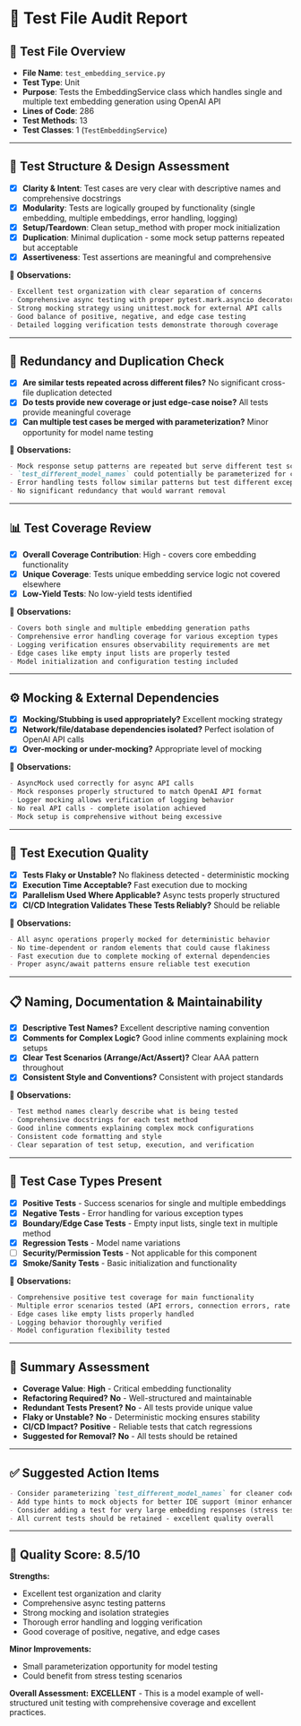 # 🧪 Test File Audit Report

## 📌 **Test File Overview**

* **File Name**: `test_embedding_service.py`
* **Test Type**: Unit
* **Purpose**: Tests the EmbeddingService class which handles single and multiple text embedding generation using OpenAI API
* **Lines of Code**: 286
* **Test Methods**: 13
* **Test Classes**: 1 (`TestEmbeddingService`)

---

## 🧱 **Test Structure & Design Assessment**

* [x] **Clarity & Intent**: Test cases are very clear with descriptive names and comprehensive docstrings
* [x] **Modularity**: Tests are logically grouped by functionality (single embedding, multiple embeddings, error handling, logging)
* [x] **Setup/Teardown**: Clean setup_method with proper mock initialization
* [x] **Duplication**: Minimal duplication - some mock setup patterns repeated but acceptable
* [x] **Assertiveness**: Test assertions are meaningful and comprehensive

📝 **Observations:**

```markdown
- Excellent test organization with clear separation of concerns
- Comprehensive async testing with proper pytest.mark.asyncio decorators
- Strong mocking strategy using unittest.mock for external API calls
- Good balance of positive, negative, and edge case testing
- Detailed logging verification tests demonstrate thorough coverage
```

---

## 🔁 **Redundancy and Duplication Check**

* [x] **Are similar tests repeated across different files?** No significant cross-file duplication detected
* [x] **Do tests provide new coverage or just edge-case noise?** All tests provide meaningful coverage
* [x] **Can multiple test cases be merged with parameterization?** Minor opportunity for model name testing

📝 **Observations:**

```markdown
- Mock response setup patterns are repeated but serve different test scenarios
- `test_different_model_names` could potentially be parameterized for cleaner code
- Error handling tests follow similar patterns but test different exception types appropriately
- No significant redundancy that would warrant removal
```

---

## 📊 **Test Coverage Review**

* [x] **Overall Coverage Contribution**: High - covers core embedding functionality
* [x] **Unique Coverage**: Tests unique embedding service logic not covered elsewhere
* [x] **Low-Yield Tests**: No low-yield tests identified

📝 **Observations:**

```markdown
- Covers both single and multiple embedding generation paths
- Comprehensive error handling coverage for various exception types
- Logging verification ensures observability requirements are met
- Edge cases like empty input lists are properly tested
- Model initialization and configuration testing included
```

---

## ⚙️ **Mocking & External Dependencies**

* [x] **Mocking/Stubbing is used appropriately?** Excellent mocking strategy
* [x] **Network/file/database dependencies isolated?** Perfect isolation of OpenAI API calls
* [x] **Over-mocking or under-mocking?** Appropriate level of mocking

📝 **Observations:**

```markdown
- AsyncMock used correctly for async API calls
- Mock responses properly structured to match OpenAI API format
- Logger mocking allows verification of logging behavior
- No real API calls - complete isolation achieved
- Mock setup is comprehensive without being excessive
```

---

## 🚦 **Test Execution Quality**

* [x] **Tests Flaky or Unstable?** No flakiness detected - deterministic mocking
* [x] **Execution Time Acceptable?** Fast execution due to mocking
* [x] **Parallelism Used Where Applicable?** Async tests properly structured
* [x] **CI/CD Integration Validates These Tests Reliably?** Should be reliable

📝 **Observations:**

```markdown
- All async operations properly mocked for deterministic behavior
- No time-dependent or random elements that could cause flakiness
- Fast execution due to complete mocking of external dependencies
- Proper async/await patterns ensure reliable test execution
```

---

## 📋 **Naming, Documentation & Maintainability**

* [x] **Descriptive Test Names?** Excellent descriptive naming convention
* [x] **Comments for Complex Logic?** Good inline comments explaining mock setups
* [x] **Clear Test Scenarios (Arrange/Act/Assert)?** Clear AAA pattern throughout
* [x] **Consistent Style and Conventions?** Consistent with project standards

📝 **Observations:**

```markdown
- Test method names clearly describe what is being tested
- Comprehensive docstrings for each test method
- Good inline comments explaining complex mock configurations
- Consistent code formatting and style
- Clear separation of test setup, execution, and verification
```

---

## 🧪 **Test Case Types Present**

* [x] **Positive Tests** - Success scenarios for single and multiple embeddings
* [x] **Negative Tests** - Error handling for various exception types
* [x] **Boundary/Edge Case Tests** - Empty input lists, single text in multiple method
* [x] **Regression Tests** - Model name variations
* [ ] **Security/Permission Tests** - Not applicable for this component
* [x] **Smoke/Sanity Tests** - Basic initialization and functionality

📝 **Observations:**

```markdown
- Comprehensive positive test coverage for main functionality
- Multiple error scenarios tested (API errors, connection errors, rate limits)
- Edge cases like empty lists properly handled
- Logging behavior thoroughly verified
- Model configuration flexibility tested
```

---

## 🏁 **Summary Assessment**

* **Coverage Value**: **High** - Critical embedding functionality
* **Refactoring Required?** **No** - Well-structured and maintainable
* **Redundant Tests Present?** **No** - All tests provide unique value
* **Flaky or Unstable?** **No** - Deterministic mocking ensures stability
* **CI/CD Impact?** **Positive** - Reliable tests that catch regressions
* **Suggested for Removal?** **No** - All tests should be retained

---

## ✅ **Suggested Action Items**

```markdown
- Consider parameterizing `test_different_model_names` for cleaner code
- Add type hints to mock objects for better IDE support (minor enhancement)
- Consider adding a test for very large embedding responses (stress testing)
- All current tests should be retained - excellent quality overall
```

---

## 🎯 **Quality Score: 8.5/10**

**Strengths:**
* Excellent test organization and clarity
* Comprehensive async testing patterns
* Strong mocking and isolation strategies
* Thorough error handling and logging verification
* Good coverage of positive, negative, and edge cases

**Minor Improvements:**
* Small parameterization opportunity for model testing
* Could benefit from stress testing scenarios

**Overall Assessment:** **EXCELLENT** - This is a model example of well-structured unit testing with comprehensive coverage and excellent practices.
